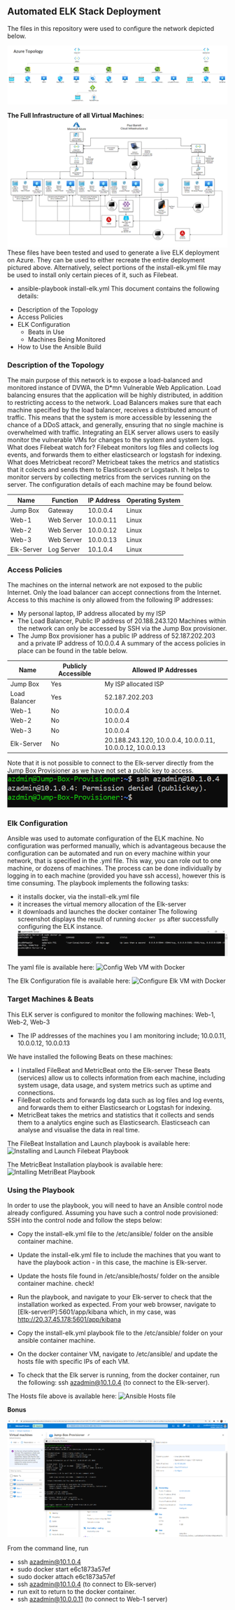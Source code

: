 ## Automated ELK Stack Deployment
The files in this repository were used to configure the network depicted below.
  
![Azure Topology including ELK deployment](https://github.com/paulsbarrett/azure_web_deployment/blob/main/screenshots/azure_topology_including_ELK_deployment.png)

**The Full Infrastructure of all Virtual Machines:**
![Full Infrastructure](https://github.com/paulsbarrett/azure_web_deployment/blob/main/screenshots/Full_Infrastructure_v2.png)  
These files have been tested and used to generate a live ELK deployment on Azure. They can be used to either recreate the entire deployment pictured above. Alternatively, select portions of the install-elk.yml file may be used to install only certain pieces of it, such as Filebeat.
  * ansible-playbook install-elk.yml
This document contains the following details:
- Description of the Topology
- Access Policies
- ELK Configuration
  - Beats in Use
  - Machines Being Monitored
- How to Use the Ansible Build
### Description of the Topology
The main purpose of this network is to expose a load-balanced and monitored instance of DVWA, the D*mn Vulnerable Web Application.
Load balancing ensures that the application will be highly distributed, in addition to restricting access to the network.
   Load Balancers makes sure that each machine specified by the load balancer, receives a distributed amount of traffic. This means that the system is more accessible by lessening the chance of a DDoS attack, and generally, ensuring that no single machine is overwhelmed with traffic.
Integrating an ELK server allows users to easily monitor the vulnerable VMs for changes to the system and system logs.
   What does Filebeat watch for? Filebeat monitors log files and collects log events, and forwards them to either elasticsearch or logstash for indexing.
   What does Metricbeat record? Metricbeat takes the metrics and statistics that it colects and sends them to Elasticsearch or Logstash. It helps to monitor servers by collecting metrics from the services running on the server.
The configuration details of each machine may be found below.

| Name       | Function   | IP Address | Operating System |
|------------|------------|------------|------------------|
| Jump Box   | Gateway    | 10.0.0.4   | Linux            |
| Web-1      | Web Server | 10.0.0.11  | Linux            |
| Web-2      | Web Server | 10.0.0.12  | Linux            |
| Web-3      | Web Server | 10.0.0.13  | Linux            |
| Elk-Server | Log Server | 10.1.0.4   | Linux            |

### Access Policies
The machines on the internal network are not exposed to the public Internet. 
Only the load balancer can accept connections from the Internet. Access to this machine is only allowed from the following IP addresses:
   * My personal laptop, IP address allocated by my ISP
   * The Load Balancer, Public IP address of 20.188.243.120
Machines within the network can only be accessed by SSH via the Jump Box provisioner.
   * The Jump Box provisioner has a public IP address of 52.187.202.203 and a private IP address of 10.0.0.4
A summary of the access policies in place can be found in the table below.

| Name          | Publicly Accessible | Allowed IP Addresses                                      |
|---------------|---------------------|-----------------------------------------------------------|
| Jump Box      | Yes                 | My ISP allocated ISP                                      |
| Load Balancer | Yes                 | 52.187.202.203                                            |
| Web-1         | No                  | 10.0.0.4                                                  |
| Web-2         | No                  | 10.0.0.4                                                  |
| Web-3         | No                  | 10.0.0.4                                                  |
| Elk-Server    | No                  | 20.188.243.120, 10.0.0.4, 10.0.0.11, 10.0.0.12, 10.0.0.13 | 

Note that it is not possible to connect to the Elk-server directly from the Jump Box Provisioner as we have not set a public key to access.
![Jump box to Elk direct connection denied](https://github.com/paulsbarrett/azure_web_deployment/blob/main/screenshots/JB%20to%20Elk%20denied.png)

### Elk Configuration
Ansible was used to automate configuration of the ELK machine. No configuration was performed manually, which is advantageous because the configuration can be automated and run on every machine within your network, that is specified in the .yml file. This way, you can role out to one machine, or dozens of machines. The process can be done individually by logging in to each machine (provided you have ssh access), however this is time consuming.
The playbook implements the following tasks:
- it installs docker, via the install-elk.yml file
- it increases the virtual memory allocation of the Elk-server
- it downloads and launches the docker container
The following screenshot displays the result of running `docker ps` after successfully configuring the ELK instance.
![Docker PS Output Results](https://github.com/paulsbarrett/azure_web_deployment/blob/main/screenshots/docker_ps_output.png)

The yaml file is available here: ![Config Web VM with Docker](https://github.com/paulsbarrett/azure_web_deployment/blob/main/yaml_files/deploy-dvwa-ansible.yml)

The Elk Configuration file is available here: ![Configure Elk VM with Docker](https://github.com/paulsbarrett/azure_web_deployment/blob/main/yaml_files/install-elk.yml)

### Target Machines & Beats
This ELK server is configured to monitor the following machines: Web-1, Web-2, Web-3
- The IP addresses of the machines you I am monitoring include; 10.0.0.11, 10.0.0.12, 10.0.0.13

We have installed the following Beats on these machines:
- I installed FileBeat and MetricBeat onto the Elk-server
These Beats (services) allow us to collects information from each machine, including system usage, data usage, and system metrics such as uptime and connections.
- FileBeat collects and forwards log data such as log files and log events, and forwards them to either Elasticsearch or Logstash for indexing.
- MetricBeat takes the metrics and statistics that it collects and sends them to a analytics engine such as Elasticsearch. Elasticseach can analyse and visualise the data in real time.

The FileBeat Installation and Launch playbook is available here: ![Installing and Launch Filebeat Playbook](https://github.com/paulsbarrett/azure_web_deployment/blob/main/yaml_files/filebeat-playbook.yml)

The MetricBeat Installation playbook is available here: ![Intalling MetriBeat Playbook](https://github.com/paulsbarrett/azure_web_deployment/blob/main/yaml_files/metricbeat-playbook.yml)

### Using the Playbook
In order to use the playbook, you will need to have an Ansible control node already configured. Assuming you have such a control node provisioned: 
SSH into the control node and follow the steps below:
- Copy the install-elk.yml file to the /etc/ansible/ folder on the ansible container machine.
- Update the install-elk.yml file to include the machines that you want to have the playbook action - in this case, the machine is Elk-server.
- Update the hosts file found in /etc/ansible/hosts/ folder on the ansible container machine. check!
- Run the playbook, and navigate to your Elk-server to check that the installation worked as expected. From your web browser, navigate to [Elk-serverIP]:5601/app/kibana which, in my case, was http://20.37.45.178:5601/app/kibana

- Copy the install-elk.yml playbook file to the /etc/ansible/ folder on your ansible container machine.
- On the docker container VM, navigate to /etc/ansible/ and update the hosts file with specific IPs of each VM.
- To check that the Elk server is running, from the docker container, run the following: ssh azadmin@10.1.0.4 (to connect to the Elk-server).

The Hosts file above is available here: ![Ansible Hosts file](https://github.com/paulsbarrett/azure_web_deployment/blob/main/yaml_files/hosts)

**Bonus**

![Jumpbox Successful Connection](https://github.com/paulsbarrett/azure_web_deployment/blob/main/screenshots/jumpbox_successful_connection.png)

From the command line, run 
- ssh azadmin@10.1.0.4
- sudo docker start e6c1873a57ef
- sudo docker attach e6c1873a57ef
- ssh azadmin@10.1.0.4 (to connect to Elk-server)
- run exit to return to the docker container.
- ssh azadmin@10.0.0.11 (to connect to Web-1 server)


